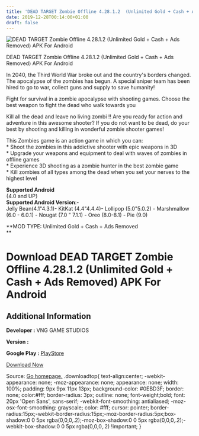 ```yaml
---
title: 'DEAD TARGET Zombie Offline 4.28.1.2  (Unlimited Gold + Cash + Ads Removed) APK For Android'
date: 2019-12-28T00:14:00+01:00
draft: false
---
```


![DEAD TARGET Zombie Offline 4.28.1.2  (Unlimited Gold + Cash + Ads Removed) APK For Android](https://i0.wp.com/apkhome.net/wp-content/uploads/2019/11/DEAD-TARGET-Zombie-Offline-4.28.1.2--Unlimited-Gold-Cash-Ads-Removed.png "DEAD TARGET Zombie Offline 4.28.1.2  (Unlimited Gold + Cash + Ads Removed) APK For Android")

  

DEAD TARGET Zombie Offline 4.28.1.2  (Unlimited Gold + Cash + Ads Removed) APK For Android

In 2040, the Third World War broke out and the country's borders changed. The apocalypse of the zombies has begun. A special sniper team has been hired to go to war, collect guns and supply to save humanity!

Fight for survival in a zombie apocalypse with shooting games. Choose the best weapon to fight the dead who walk towards you

Kill all the dead and leave no living zombi !! Are you ready for action and adventure in this awesome shooter? If you do not want to be dead, do your best by shooting and killing in wonderful zombie shooter games!

This Zombies game is an action game in which you can:  
\* Shoot the zombies in this addictive shooter with epic weapons in 3D  
\* Upgrade your weapons and equipment to deal with waves of zombies in offline games  
\* Experience 3D shooting as a zombie hunter in the best zombie game  
\* Kill zombies of all types among the dead when you set your nerves to the highest level

**Supported Android**  
{4.0 and UP}  
**Supported Android Version**:-  
Jelly Bean(4.1"4.3.1)- KitKat (4.4"4.4.4)- Lollipop (5.0"5.0.2) - Marshmallow (6.0 - 6.0.1) - Nougat (7.0 " 7.1.1) - Oreo (8.0-8.1) - Pie (9.0)

**MOD TYPE: Unlimited Gold + Cash + Ads Removed  
**

Download DEAD TARGET Zombie Offline 4.28.1.2  (Unlimited Gold + Cash + Ads Removed) APK For Android
=======================================================================================================

Additional Information
----------------------

**Developer :** VNG GAME STUDIOS

**Version :**

**Google Play :** [PlayStore](https://play.google.com/store/apps/details?id=com.vng.g6.a.zombie#)

  

[Download Now](https://store4app.co/post/dead-target-zombie-offline-4-28-1-2-od-unlimited-gold-cash-ads-removed-apk-for-android_1574107791)

  
Source: [Go homepage.](https://store4app.co/post/dead-target-zombie-offline-4-28-1-2-od-unlimited-gold-cash-ads-removed-apk-for-android_1574107791) .downloadtop{ text-align:center; -webkit-appearance: none; -moz-appearance: none; appearance: none; width: 100%; padding: 9px 9px 11px 13px; background-color: #0EBD3F; border: none; color:#fff; border-radius: 3px; outline: none; font-weight;bold; font: 20px 'Open Sans', sans-serif; -webkit-font-smoothing: antialiased; -moz-osx-font-smoothing: grayscale; color: #fff; cursor: pointer; border-radius:15px;-webkit-border-radius:15px;-moz-border-radius:5px;box-shadow:0 0 5px rgba(0,0,0,.2);-moz-box-shadow:0 0 5px rgba(0,0,0,.2);-webkit-box-shadow:0 0 5px rgba(0,0,0,.2) !important; }
